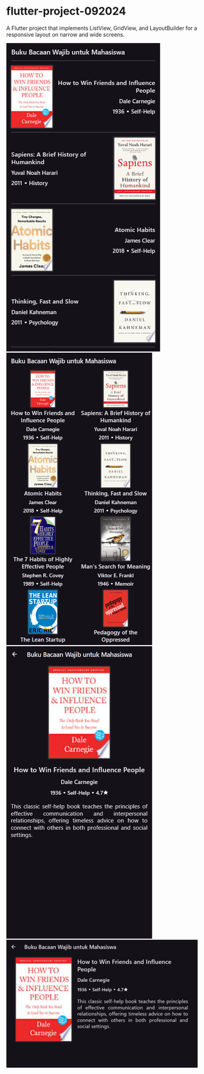 # flutter-project-092024

A Flutter project that implements ListView, GridView, and LayoutBuilder for a responsive layout on narrow and wide screens.

![MainPage on narrow screens](assets/mkinana-github-io-flutter-project-092024-.png)
![MainPage on wide screens](assets/mkinana-github-io-flutter-project-092024-(1).png)
![DetailsPage on narrow screens](assets/mkinana-github-io-flutter-project-092024-(2).png)
![DetailsPage on wide screens](assets/buku_bacaan_wajib_untuk_mahasiswa.png)